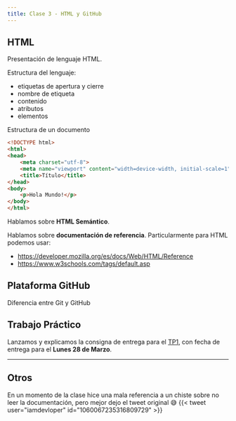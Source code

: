 ```yaml
---
title: Clase 3 - HTML y GitHub
---
```


## HTML

Presentación de lenguaje HTML.

Estructura del lenguaje:
- etiquetas de apertura y cierre
- nombre de etiqueta
- contenido
- atributos
- elementos

Estructura de un documento

```html
<!DOCTYPE html>
<html>
<head>
	<meta charset="utf-8">
	<meta name="viewport" content="width=device-width, initial-scale=1">
	<title>Título</title>
</head>
<body>
	<p>Hola Mundo!</p>
</body>
</html>
```

Hablamos sobre **HTML Semántico**.

Hablamos sobre **documentación de referencia**. Particularmente para HTML podemos usar:
- https://developer.mozilla.org/es/docs/Web/HTML/Reference
- https://www.w3schools.com/tags/default.asp

## Plataforma GitHub

Diferencia entre Git y GitHub

## Trabajo Práctico

Lanzamos y explicamos la consigna de entrega para el [TP1](/trabajos/tp1/), con fecha de entrega para el **Lunes 28 de Marzo**.

---

## Otros

En un momento de la clase hice una mala referencia a un chiste sobre no leer la documentación, pero mejor dejo el tweet original 😅
{{< tweet user="iamdevloper" id="1060067235316809729" >}}

